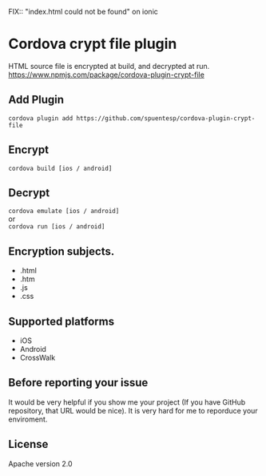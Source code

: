 FIX:: "index.html could not be found" on ionic

# Cordova crypt file plugin
HTML source file is encrypted at build, and decrypted at run.  
https://www.npmjs.com/package/cordova-plugin-crypt-file

## Add Plugin
`cordova plugin add https://github.com/spuentesp/cordova-plugin-crypt-file`

## Encrypt
`cordova build [ios / android]`

## Decrypt
`cordova emulate [ios / android]`  
or  
`cordova run [ios / android]`  

## Encryption subjects.
* .html
* .htm
* .js
* .css

## Supported platforms
* iOS
* Android
* CrossWalk

## Before reporting your issue
It would be very helpful if you show me your project (If you have GitHub repository, that URL would be nice).
It is very hard for me to reporduce your enviroment.

## License
Apache version 2.0
